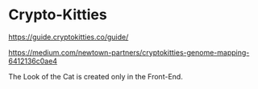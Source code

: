 # Crypto-Kitties

https://guide.cryptokitties.co/guide/

https://medium.com/newtown-partners/cryptokitties-genome-mapping-6412136c0ae4

The Look of the Cat is created only in the Front-End.

